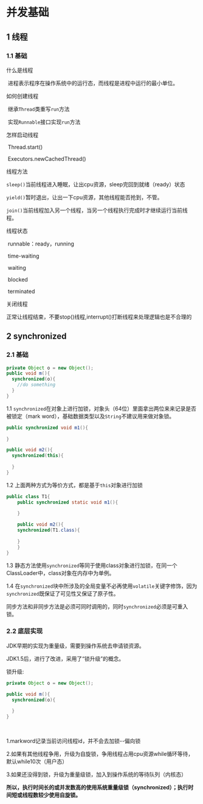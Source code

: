 # 并发基础

## 1 线程

### 1.1 基础

什么是线程

​    进程表示程序在操作系统中的运行态，而线程是进程中运行的最小单位。

如何创建线程

​    继承`Thread`类重写`run`方法

​    实现`Runnable`接口实现`run`方法

怎样启动线程

​    Thread.start()

​    Executors.newCachedThread()

线程方法

   `sleep()`当前线程进入睡眠，让出cpu资源，sleep完回到就绪（ready）状态

   `yield()`暂时退出，让出一下cpu资源，其他线程能否抢到，不管。

   `join()`当前线程加入另一个线程，当另一个线程执行完成时才继续运行当前线程。

线程状态

​	runnable：ready，running

​	time-waiting

​    waiting

​    blocked

​	terminated

关闭线程

   正常让线程结束，不要stop()线程,interrupt()打断线程来处理逻辑也是不合理的

## 2 synchronized

### 2.1 基础

```java
private Object o = new Object();
public void m(){
  synchronized(o){
    //do something
  }
}
```

1.1 `synchronized`在对象上进行加锁，对象头（64位）里面拿出两位来来记录是否被锁定（mark word），基础数据类型以及`String`不建议用来做对象锁。

```java
public synchronized void m1(){
  
}

public void m2(){
  synchronized(this){
    
  }
}
```

1.2 上面两种方式为等价方式，都是基于`this`对象进行加锁



```java
public class T1{
	public synchronized static void m1(){
  
	}

	public void m2(){
  	synchronized(T1.class){
      
    }
	}
}
```

1.3 静态方法使用`synchronized`等同于使用class对象进行加锁，在同一个ClassLoader中，class对象在内存中为单例。

1.4 在`synchronized`块中所涉及的全局变量不必再使用`volatile`关键字修饰，因为`synchronized`既保证了可见性又保证了原子性。

同步方法和非同步方法是必须可同时调用的，同时`synchronized`必须是可重入锁。



### 2.2 底层实现

JDK早期的实现为重量级，需要到操作系统去申请锁资源。

JDK1.5后，进行了改进，采用了“锁升级”的概念。

锁升级:

```java
private Object o = new Object();

public void m(){
  synchronized(o){
    
  }
}
```

​         

1.markword记录当前访问线程id，并不会去加锁--偏向锁

2.如果有其他线程争用，升级为自旋锁，争用线程占用cpu资源while循环等待，默认while10次（用户态）

3.如果还没得到锁，升级为重量级锁，加入到操作系统的等待队列（内核态）

**所以，执行时间长的或并发数高的使用系统重量级锁（synchronized）；执行时间短或线程数较少使用自旋锁。**